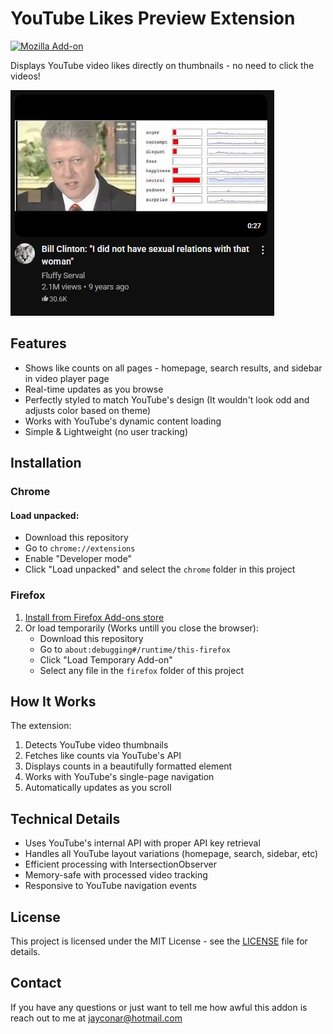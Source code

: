 # YouTube Likes Preview Extension

[![Mozilla Add-on](https://img.shields.io/amo/v/youtube-preview-likes?label=Firefox)](https://addons.mozilla.org/en-US/firefox/addon/youtube-preview-likes/)

Displays YouTube video likes directly on thumbnails - no need to click the videos!

![Extension Screenshot](screenshots/single-video.png)

## Features

- Shows like counts on all pages - homepage, search results, and sidebar in video player page
- Real-time updates as you browse
- Perfectly styled to match YouTube's design (It wouldn't look odd and adjusts color based on theme)
- Works with YouTube's dynamic content loading
- Simple & Lightweight (no user tracking)

## Installation

### Chrome
#### Load unpacked:
   - Download this repository
   - Go to `chrome://extensions`
   - Enable "Developer mode"
   - Click "Load unpacked" and select the `chrome` folder in this project

### Firefox
1. [Install from Firefox Add-ons store](https://addons.mozilla.org/en-US/firefox/addon/youtube-preview-likes/)
2. Or load temporarily (Works untill you close the browser):
   - Download this repository
   - Go to `about:debugging#/runtime/this-firefox`
   - Click "Load Temporary Add-on"
   - Select any file in the `firefox` folder of this project

## How It Works

The extension:
1. Detects YouTube video thumbnails
2. Fetches like counts via YouTube's API
3. Displays counts in a beautifully formatted element
4. Works with YouTube's single-page navigation
5. Automatically updates as you scroll

## Technical Details

- Uses YouTube's internal API with proper API key retrieval
- Handles all YouTube layout variations (homepage, search, sidebar, etc)
- Efficient processing with IntersectionObserver
- Memory-safe with processed video tracking
- Responsive to YouTube navigation events

## License

This project is licensed under the MIT License - see the [LICENSE](LICENSE) file for details.

## Contact
If you have any questions or just want to tell me how awful this addon is reach out to me at jayconar@hotmail.com